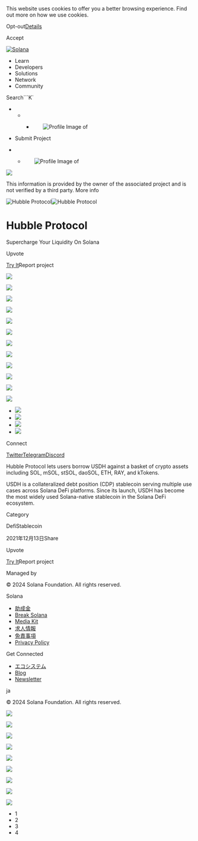 This website uses cookies to offer you a better browsing experience. Find out
more on how we use cookies.

Opt-out[Details](/ja/privacy-policy#collection-of-information)

Accept

[![Solana](/_next/static/media/logotype.e4df684f.svg)](/ja)

  * Learn
  * Developers
  * Solutions
  * Network
  * Community

Search```K`

  *   *   * ![](data:image/svg+xml,%3csvg%20xmlns=%27http://www.w3.org/2000/svg%27%20version=%271.1%27%20width=%2728%27%20height=%2728%27/%3e)![Profile Image of ](/_next/static/media/ecosystem_user.7ebb52fa.svg)

  * Submit Project
  *   * ![](data:image/svg+xml,%3csvg%20xmlns=%27http://www.w3.org/2000/svg%27%20version=%271.1%27%20width=%2728%27%20height=%2728%27/%3e)![Profile Image of ](/_next/static/media/ecosystem_user.7ebb52fa.svg)

![](/_next/image?url=%2F_next%2Fstatic%2Fmedia%2Fhero.631479cd.png&w=3840&q=75)

This information is provided by the owner of the associated project and is not
verified by a third party. More info

![Hubble
Protocol](/_next/image?url=%2Fapi%2Fprojectimg%2Fckx53qnvf162309mbwunb11m5%3Ftype%3DLOGO&w=3840&q=75)![Hubble
Protocol](/_next/image?url=%2Fapi%2Fprojectimg%2Fckx53qnvf162309mbwunb11m5%3Ftype%3DLOGO&w=3840&q=75)

# Hubble Protocol

Supercharge Your Liquidity On Solana

Upvote

[Try It](https://hubbleprotocol.io/)Report project

![](/api/projectimg/ckx53qnvf162309mbwunb11m5?type=IMG&number=0)

![](/api/projectimg/ckx53qnvf162309mbwunb11m5?type=IMG&number=1)

![](/api/projectimg/ckx53qnvf162309mbwunb11m5?type=IMG&number=2)

![](/api/projectimg/ckx53qnvf162309mbwunb11m5?type=IMG&number=3)

![](/api/projectimg/ckx53qnvf162309mbwunb11m5?type=IMG&number=0)

![](/api/projectimg/ckx53qnvf162309mbwunb11m5?type=IMG&number=1)

![](/api/projectimg/ckx53qnvf162309mbwunb11m5?type=IMG&number=2)

![](/api/projectimg/ckx53qnvf162309mbwunb11m5?type=IMG&number=3)

![](/api/projectimg/ckx53qnvf162309mbwunb11m5?type=IMG&number=0)

![](/api/projectimg/ckx53qnvf162309mbwunb11m5?type=IMG&number=1)

![](/api/projectimg/ckx53qnvf162309mbwunb11m5?type=IMG&number=2)

![](/api/projectimg/ckx53qnvf162309mbwunb11m5?type=IMG&number=3)

  * ![](/_next/image?url=%2Fapi%2Fprojectimg%2Fckx53qnvf162309mbwunb11m5%3Ftype%3DIMG%26number%3D0&w=3840&q=75)
  * ![](/_next/image?url=%2Fapi%2Fprojectimg%2Fckx53qnvf162309mbwunb11m5%3Ftype%3DIMG%26number%3D1&w=3840&q=75)
  * ![](/_next/image?url=%2Fapi%2Fprojectimg%2Fckx53qnvf162309mbwunb11m5%3Ftype%3DIMG%26number%3D2&w=3840&q=75)
  * ![](/_next/image?url=%2Fapi%2Fprojectimg%2Fckx53qnvf162309mbwunb11m5%3Ftype%3DIMG%26number%3D3&w=3840&q=75)

Connect

[Twitter](https://twitter.com/HubbleProtocol)[Telegram](https://t.me/hubbleprotocol)[Discord](https://discord.com/invite/7vv3WM8TQn)

Hubble Protocol lets users borrow USDH against a basket of crypto assets
including SOL, mSOL, stSOL, daoSOL, ETH, RAY, and kTokens.

USDH is a collateralized debt position (CDP) stablecoin serving multiple use
cases across Solana DeFi platforms. Since its launch, USDH has become the most
widely used Solana-native stablecoin in the Solana DeFi ecosystem.

Category

DefiStablecoin

2021年12月13日Share

Upvote

[Try It](https://hubbleprotocol.io/)Report project

Managed by

[](/ja)

[](/youtube)[](/twitter)[](/discord)[](/reddit)[](/github)[](/telegram)

© 2024 Solana Foundation. All rights reserved.

Solana

  * [助成金](https://solana.org/grants)
  * [Break Solana](https://break.solana.com/)
  * [Media Kit](/ja/branding)
  * [求人情報](https://jobs.solana.com/)
  * [免責事項](/ja/tos)
  * [Privacy Policy](/ja/privacy-policy)

Get Connected

  * [エコシステム](/ja/ecosystem)
  * [Blog](/ja/news)
  * [Newsletter](/ja/newsletter)

ja

© 2024 Solana Foundation. All rights reserved.

![](/api/projectimg/ckx53qnvf162309mbwunb11m5?type=IMG&number=3)

![](/api/projectimg/ckx53qnvf162309mbwunb11m5?type=IMG&number=0)

![](/api/projectimg/ckx53qnvf162309mbwunb11m5?type=IMG&number=1)

![](/api/projectimg/ckx53qnvf162309mbwunb11m5?type=IMG&number=2)

![](/api/projectimg/ckx53qnvf162309mbwunb11m5?type=IMG&number=3)

![](/api/projectimg/ckx53qnvf162309mbwunb11m5?type=IMG&number=0)

![](/api/projectimg/ckx53qnvf162309mbwunb11m5?type=IMG&number=1)

![](/api/projectimg/ckx53qnvf162309mbwunb11m5?type=IMG&number=2)

![](/api/projectimg/ckx53qnvf162309mbwunb11m5?type=IMG&number=3)

  * 1
  * 2
  * 3
  * 4

